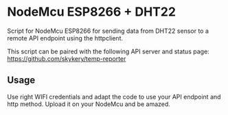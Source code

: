 # NodeMcu ESP8266 + DHT22
Script for NodeMcu ESP8266 for sending data from DHT22 sensor to a remote API endpoint using the httpclient.

This script can be paired with the following API server and status page: https://github.com/skykery/temp-reporter

## Usage
Use right WIFI credentials and adapt the code to use your API endpoint and http method. Upload it on your NodeMcu and be amazed.
